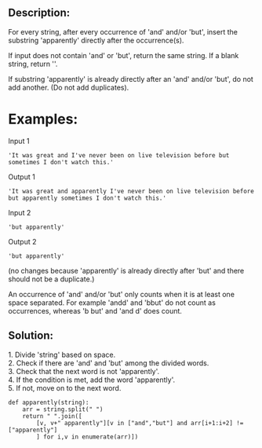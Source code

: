 ## Description:

For every string, after every occurrence of 'and' and/or 'but', insert the substring 'apparently' directly after the occurrence(s).

If input does not contain 'and' or 'but', return the same string. If a blank string, return ''.

If substring 'apparently' is already directly after an 'and' and/or 'but', do not add another. (Do not add duplicates).

# Examples:

Input 1

```
'It was great and I've never been on live television before but sometimes I don't watch this.'
```

Output 1

```
'It was great and apparently I've never been on live television before but apparently sometimes I don't watch this.'
```

Input 2

```
'but apparently'
```

Output 2

```
'but apparently' 
```

(no changes because 'apparently' is already directly after 'but' and there should not be a duplicate.)

An occurrence of 'and' and/or 'but' only counts when it is at least one space separated. For example 'andd' and 'bbut' do not count as occurrences, whereas 'b but' and 'and d' does count.

## Solution:

1\. Divide 'string' based on space.  
2\. Check if there are 'and' and 'but' among the divided words.  
3\. Check that the next word is not 'apparently'.  
4\. If the condition is met, add the word 'apparently'.  
5. If not, move on to the next word.

```
def apparently(string):
    arr = string.split(" ")
    return " ".join([
        [v, v+" apparently"][v in ["and","but"] and arr[i+1:i+2] != ["apparently"]
        ] for i,v in enumerate(arr)])
```